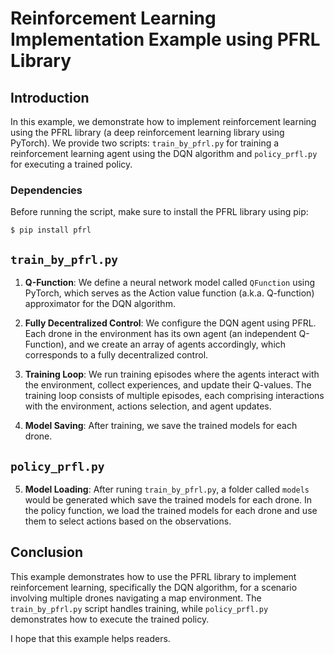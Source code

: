 # Reinforcement Learning Implementation Example using PFRL Library

## Introduction
In this example, we demonstrate how to implement reinforcement learning using the PFRL library (a deep reinforcement learning library using PyTorch). We provide two scripts: `train_by_pfrl.py` for training a reinforcement learning agent using the DQN algorithm and `policy_prfl.py` for executing a trained policy.
### Dependencies
Before running the script, make sure to install the PFRL library using pip:
```
$ pip install pfrl
```
## `train_by_pfrl.py`

1. **Q-Function**: We define a neural network model called `QFunction` using PyTorch, which serves as the Action value function (a.k.a. Q-function) approximator for the DQN algorithm.

2. **Fully Decentralized Control**: We configure the DQN agent using PFRL. Each drone in the environment has its own agent (an independent Q-Function), and we create an array of agents accordingly, which corresponds to a fully decentralized control.

3. **Training Loop**: We run training episodes where the agents interact with the environment, collect experiences, and update their Q-values. The training loop consists of multiple episodes, each comprising interactions with the environment, actions selection, and agent updates.

4. **Model Saving**: After training, we save the trained models for each drone. 

## `policy_prfl.py`

5. **Model Loading**: After runing `train_by_pfrl.py`, a folder called `models` would be generated which save the trained models for each drone. In the policy function, we load the trained models  for each drone and use them to select actions based on the observations.

## Conclusion
This example demonstrates how to use the PFRL library to implement reinforcement learning, specifically the DQN algorithm, for a scenario involving multiple drones navigating a map environment. The `train_by_pfrl.py` script handles training, while `policy_prfl.py` demonstrates how to execute the trained policy.

I hope that this example helps readers.
